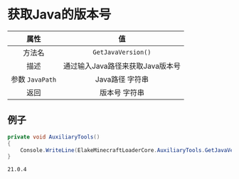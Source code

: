 # 获取Java的版本号

|      属性       |                值                |
| :-------------: | :------------------------------: |
|     方法名      |        `GetJavaVersion()`        |
|      描述       | 通过输入Java路径来获取Java版本号 |
| 参数 `JavaPath` |         Java路径 字符串          |
|      返回       |          版本号 字符串           |

## 例子

<!-- tabs:start -->

<!-- tab:代码 -->

```C#
private void AuxiliaryTools()
{
    Console.WriteLine(ElakeMinecraftLoaderCore.AuxiliaryTools.GetJavaVersion("D:/java/JDK21"));
}
```

<!-- tab:返回 -->

```
21.0.4
```

<!-- tabs:end -->
